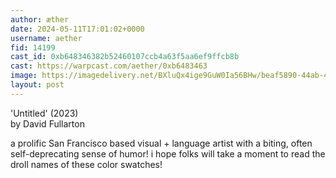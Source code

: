 ```yaml
---
author: æther
date: 2024-05-11T17:01:02+0000
username: aether
fid: 14199
cast_id: 0xb648346382b52460107ccb4a63f5aa6ef9ffcb8b
cast: https://warpcast.com/aether/0xb6483463
image: https://imagedelivery.net/BXluQx4ige9GuW0Ia56BHw/beaf5890-44ab-4261-e835-8e1ee8263b00/original
layout: post
---
```

'Untitled' (2023)   
by David Fullarton   
  
a prolific San Francisco based visual + language artist with a biting, often self-deprecating sense of humor! i hope folks will take a moment to read the  droll names of these color swatches!  

<img src='https://imagedelivery.net/BXluQx4ige9GuW0Ia56BHw/beaf5890-44ab-4261-e835-8e1ee8263b00/original' alt='' referrerpolicy='no-referrer'/>